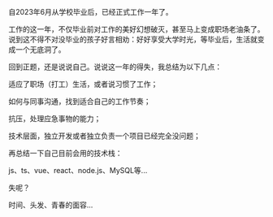 自2023年6月从学校毕业后，已经正式工作一年了。

工作的这一年，不仅毕业前对工作的美好幻想破灭，甚至马上变成职场老油条了。说到这不得不对没毕业的孩子好言相劝：好好享受大学时光，等毕业后，生活就变成一个无底洞了。

回到正题，还是说说自己。说说这一年的得失，我总结为以下几点：

适应了职场（打工）生活，或者说习惯了工作；

如何与同事沟通，找到适合自己的工作节奏；

抗压，处理应急事物的能力；

技术层面，独立开发或者独立负责一个项目已经完全没问题；

再总结一下自己目前会用的技术栈：

js、ts、vue、react、node.js、MySQL等...

失呢？

时间、头发、青春的面容...

